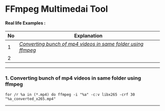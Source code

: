 # FFmpeg Multimedai Tool

#### Real life Examples :
 No | Explanation                                                         |
|---|---------------------------------------------------------------------|
| 1 |  [*Converting bunch of mp4 videos in same folder using ffmpeg*](https://github.com/prakash-sparrow/FFmpeg/blob/main/FFmpeg.md#1-converting-bunch-of-mp4-videos-in-same-folder-using-ffmpeg)
| 2 | 

---

### 1. Converting bunch of mp4 videos in same folder using ffmpeg

`for /r %a in (*.mp4) do ffmpeg -i "%a" -c:v libx265 -crf 30 "%a_converted_x265.mp4"`

---
